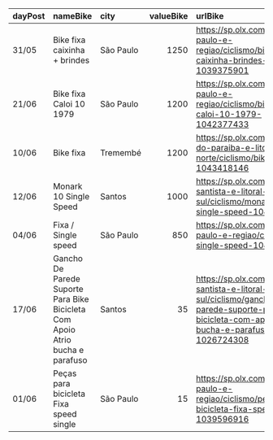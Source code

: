 | dayPost   | nameBike                                                                      | city      |   valueBike | urlBike                                                                                                                                                |
|:----------|:------------------------------------------------------------------------------|:----------|------------:|:-------------------------------------------------------------------------------------------------------------------------------------------------------|
| 31/05     | Bike fixa caixinha + brindes                                                  | São Paulo |        1250 | https://sp.olx.com.br/sao-paulo-e-regiao/ciclismo/bike-fixa-caixinha-brindes-1039375901                                                                |
| 21/06     | Bike fixa Caloi 10 1979                                                       | São Paulo |        1200 | https://sp.olx.com.br/sao-paulo-e-regiao/ciclismo/bike-fixa-caloi-10-1979-1042377433                                                                   |
| 10/06     | Bike fixa                                                                     | Tremembé  |        1200 | https://sp.olx.com.br/vale-do-paraiba-e-litoral-norte/ciclismo/bike-fixa-1043418146                                                                    |
| 12/06     | Monark 10 Single Speed                                                        | Santos    |        1000 | https://sp.olx.com.br/baixada-santista-e-litoral-sul/ciclismo/monark-10-single-speed-1044210535                                                        |
| 04/06     | Fixa / Single speed                                                           | São Paulo |         850 | https://sp.olx.com.br/sao-paulo-e-regiao/ciclismo/fixa-single-speed-1041263178                                                                         |
| 17/06     | Gancho De Parede Suporte Para Bike Bicicleta Com Apoio Atrio bucha e parafuso | Santos    |          35 | https://sp.olx.com.br/baixada-santista-e-litoral-sul/ciclismo/gancho-de-parede-suporte-para-bike-bicicleta-com-apoio-atrio-bucha-e-parafuso-1026724308 |
| 01/06     | Peças para bicicleta Fixa speed single                                        | São Paulo |          15 | https://sp.olx.com.br/sao-paulo-e-regiao/ciclismo/pecas-para-bicicleta-fixa-speed-single-1039596916                                                    |